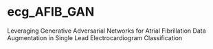 # ecg_AFIB_GAN
Leveraging Generative Adversarial Networks for Atrial Fibrillation Data Augmentation in Single Lead Electrocardiogram Classification


